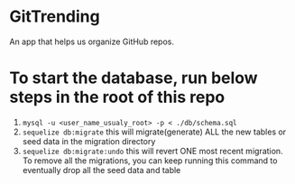 # GitTrending
An app that helps us organize GitHub repos.

# To start the database, run below steps in the root of this repo 
1. `mysql -u <user_name_usualy_root> -p < ./db/schema.sql`
2. `sequelize db:migrate` this will migrate(generate) ALL the new tables or seed data in the migration directory
3. `sequelize db:migrate:undo` this will revert ONE most recent migration. To remove all the migrations, you can keep running this command to eventually drop all the seed data and table
